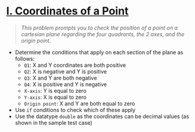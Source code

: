 # [I. Coordinates of a Point](https://codeforces.com/group/6uhngucRCe/contest/429334/problem/I)
> *This problem prompts you to check the position of a point on a cartesian plane regarding the four quadrants, the 2 axes, and the origin point.*

+ Determine the conditions that apply on each section of the plane as follows:
  - ```Q1```: X and Y coordinates are both positive
  - ```Q2```: X is negative and Y is positive
  - ```Q3```: X and Y are both negative
  - ```Q4```: X is positive and Y is negative
  - ```X-axis```: Y is equal to zero
  - ```Y-axis```: X is equal to zero
  - ```Origin point```: X and Y are both equal to zero
+ Use ```if``` conditions to check which of these apply
+ Use the datatype ```double``` as the coordinates can be decimal values (as shown in the sample test case)